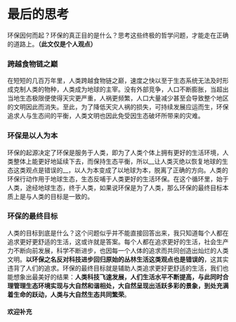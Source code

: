 # 最后的思考
环保因何而起？环保的真正目的是什么？思考这些终极的哲学问题，才能走在正确的道路上。__（此文仅是个人观点）__

### 跨越食物链之巅
在短短的几百万年里，人类跨越食物链之巅，速度之快以至于生态系统无法及时形成克制人类的物种，人类成为地球的主宰。没有外部竞争，人口不断膨胀，当超出当地生态极限便使得天灾更严重，人祸更频繁，人口大量减少甚至会导致整个地区的文明因此而消失。至此，为了降低天灾人祸的损失，可持续发展应运而生，环保追求人与生态间的平衡，人类文明也因此免受因生态破坏所带来的灾难。

### 环保是以人为本
环保的起源决定了环保是服务于人类，即为了人类个体上拥有更好的生活环境，人类整体上能更好地延续下去，而保持生态平衡，所以__让人类灭绝以恢复地球的生态这类观点是错误的__，以人为本变成了以地球为本，脱离了正确的方向。人类的环保行动作用于地球生态，生态反哺于人类更好的生活环保。在这个循环里，始于人类，途经地球生态，终于人类，如果说环保是为了人类，那么环保的最终目标本质上是与人类的目标是一致的。

### 环保的最终目标
人类的目标到底是什么？这个问题似乎并不能直接回答出来，我只知道每个人都在追求更好更舒适的生活，这或许就是答案。每个人都在追求更好的生活，社会生产力不断向前发展，科学不断进步，也因每一个人体的追求而共同创造出灿烂的人类文明。__以环保之名反对科技进步回归原始的丛林生活这类观点也是错误的__，这其实违背了人们的追求。环保的最终目标就是辅助人类追求更好更舒适的生活，我们也能想象出最美好的结果：__人类科技飞速发展，人们生活水平不断提高，与此同时合理管理生态环境实现与大自然和谐相处，大自然呈现出活跃多彩的景象，到处充满着生命的跃动，人类与大自然生态共同繁荣__。

#### 欢迎补充


